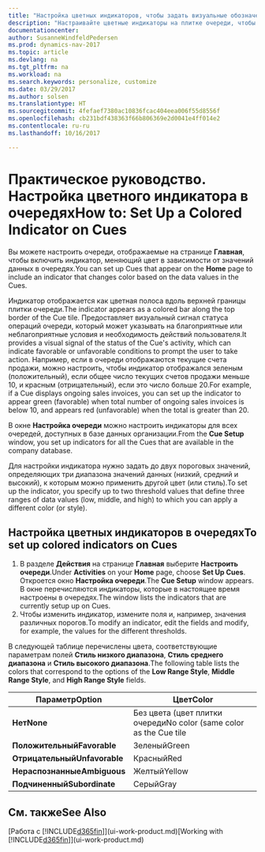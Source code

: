 ```yaml
---
title: "Настройка цветных индикаторов, чтобы задать визуальные обозначения действий очереди"
description: "Настраивайте цветные индикаторы на плитке очереди, чтобы установить индивидуальные обозначения действий очереди."
documentationcenter: 
author: SusanneWindfeldPedersen
ms.prod: dynamics-nav-2017
ms.topic: article
ms.devlang: na
ms.tgt_pltfrm: na
ms.workload: na
ms.search.keywords: personalize, customize
ms.date: 03/29/2017
ms.author: solsen
ms.translationtype: HT
ms.sourcegitcommit: 4fefaef7380ac10836fcac404eea006f55d8556f
ms.openlocfilehash: cb231bdf438363f66b806369e2d0041e4ff014e2
ms.contentlocale: ru-ru
ms.lasthandoff: 10/16/2017

---
```

# <a name="how-to-set-up-a-colored-indicator-on-cues"></a><span data-ttu-id="04118-103">Практическое руководство. Настройка цветного индикатора в очередях</span><span class="sxs-lookup"><span data-stu-id="04118-103">How to: Set Up a Colored Indicator on Cues</span></span>
<span data-ttu-id="04118-104">Вы можете настроить очереди, отображаемые на странице **Главная**, чтобы включить индикатор, меняющий цвет в зависимости от значений данных в очередях.</span><span class="sxs-lookup"><span data-stu-id="04118-104">You can set up Cues that appear on the **Home** page to include an indicator that changes color based on the data values in the Cues.</span></span>

<span data-ttu-id="04118-105">Индикатор отображается как цветная полоса вдоль верхней границы плитки очереди.</span><span class="sxs-lookup"><span data-stu-id="04118-105">The indicator appears as a colored bar along the top border of the Cue tile.</span></span> <span data-ttu-id="04118-106">Предоставляет визуальный сигнал статуса операций очереди, который может указывать на благоприятные или неблагоприятные условия и необходимость действий пользователя.</span><span class="sxs-lookup"><span data-stu-id="04118-106">It provides a visual signal of the status of the Cue's activity, which can indicate favorable or unfavorable conditions to prompt the user to take action.</span></span> <span data-ttu-id="04118-107">Например, если в очереди отображаются текущие счета продажи, можно настроить, чтобы индикатор отображался зеленым (положительный), если общее число текущих счетов продажи меньше 10, и красным (отрицательный), если это число больше 20.</span><span class="sxs-lookup"><span data-stu-id="04118-107">For example, if a Cue displays ongoing sales invoices, you can set up the indicator to appear green (favorable) when total number of ongoing sales invoices is below 10, and appears red (unfavorable) when the total is greater than 20.</span></span>

<span data-ttu-id="04118-108">В окне **Настройка очереди** можно настроить индикаторы для всех очередей, доступных в базе данных организации.</span><span class="sxs-lookup"><span data-stu-id="04118-108">From the **Cue Setup** window, you set up indicators for all the Cues that are available in the company database.</span></span>

<span data-ttu-id="04118-109">Для настройки индикатора нужно задать до двух пороговых значений, определяющих три диапазона значений данных (низкий, средний и высокий), к которым можно применить другой цвет (или стиль).</span><span class="sxs-lookup"><span data-stu-id="04118-109">To set up the indicator, you specify up to two threshold values that define three ranges of data values (low, middle, and high) to which you can apply a different color (or style).</span></span>

## <a name="to-set-up-colored-indicators-on-cues"></a><span data-ttu-id="04118-110">Настройка цветных индикаторов в очередях</span><span class="sxs-lookup"><span data-stu-id="04118-110">To set up colored indicators on Cues</span></span>
1. <span data-ttu-id="04118-111">В разделе **Действия** на странице **Главная** выберите **Настроить очереди**.</span><span class="sxs-lookup"><span data-stu-id="04118-111">Under **Activities** on your **Home** page, choose **Set Up Cues**.</span></span>  
   <span data-ttu-id="04118-112">Откроется окно **Настройка очереди**.</span><span class="sxs-lookup"><span data-stu-id="04118-112">The **Cue Setup** window appears.</span></span> <span data-ttu-id="04118-113">В окне перечисляются индикаторы, которые в настоящее время настроены в очередях.</span><span class="sxs-lookup"><span data-stu-id="04118-113">The window lists the indicators that are currently setup up on Cues.</span></span>
2. <span data-ttu-id="04118-114">Чтобы изменить индикатор, измените поля и, например, значения различных порогов.</span><span class="sxs-lookup"><span data-stu-id="04118-114">To modify an indicator, edit the fields and modify, for example, the values for the different thresholds.</span></span>  

<span data-ttu-id="04118-115">В следующей таблице перечислены цвета, соответствующие параметрам полей **Стиль низкого диапазона**, **Стиль среднего диапазона** и **Стиль высокого диапазона**.</span><span class="sxs-lookup"><span data-stu-id="04118-115">The following table lists the colors that correspond to the options of the **Low Range Style**, **Middle Range Style**, and **High Range Style** fields.</span></span>

| <span data-ttu-id="04118-116">Параметр</span><span class="sxs-lookup"><span data-stu-id="04118-116">Option</span></span> | <span data-ttu-id="04118-117">Цвет</span><span class="sxs-lookup"><span data-stu-id="04118-117">Color</span></span> |
| --- | --- |
| <span data-ttu-id="04118-118">**Нет**</span><span class="sxs-lookup"><span data-stu-id="04118-118">**None**</span></span> |<span data-ttu-id="04118-119">Без цвета (цвет плитки очереди</span><span class="sxs-lookup"><span data-stu-id="04118-119">No color (same color as the Cue tile</span></span> |
| <span data-ttu-id="04118-120">**Положительный**</span><span class="sxs-lookup"><span data-stu-id="04118-120">**Favorable**</span></span> |<span data-ttu-id="04118-121">Зеленый</span><span class="sxs-lookup"><span data-stu-id="04118-121">Green</span></span> |
| <span data-ttu-id="04118-122">**Отрицательный**</span><span class="sxs-lookup"><span data-stu-id="04118-122">**Unfavorable**</span></span> |<span data-ttu-id="04118-123">Красный</span><span class="sxs-lookup"><span data-stu-id="04118-123">Red</span></span> |
| <span data-ttu-id="04118-124">**Нераспознанные**</span><span class="sxs-lookup"><span data-stu-id="04118-124">**Ambiguous**</span></span> |<span data-ttu-id="04118-125">Желтый</span><span class="sxs-lookup"><span data-stu-id="04118-125">Yellow</span></span> |
| <span data-ttu-id="04118-126">**Подчиненный**</span><span class="sxs-lookup"><span data-stu-id="04118-126">**Subordinate**</span></span> |<span data-ttu-id="04118-127">Серый</span><span class="sxs-lookup"><span data-stu-id="04118-127">Gray</span></span> |

## <a name="see-also"></a><span data-ttu-id="04118-128">См. также</span><span class="sxs-lookup"><span data-stu-id="04118-128">See Also</span></span>
<span data-ttu-id="04118-129">[Работа с [!INCLUDE[d365fin](includes/d365fin_md.md)]](ui-work-product.md)</span><span class="sxs-lookup"><span data-stu-id="04118-129">[Working with [!INCLUDE[d365fin](includes/d365fin_md.md)]](ui-work-product.md)</span></span>

